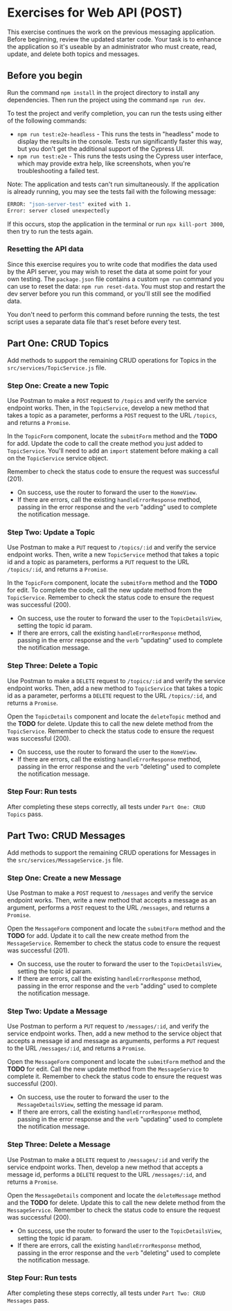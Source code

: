 # Exercises for Web API (POST)

This exercise continues the work on the previous messaging application. Before beginning, review the updated starter code. Your task is to enhance the application so it's useable by an administrator who must create, read, update, and delete both topics and messages.

## Before you begin

Run the command `npm install` in the project directory to install any dependencies. Then run the project using the command `npm run dev`.

To test the project and verify completion, you can run the tests using either of the following commands:

* `npm run test:e2e-headless` - This runs the tests in "headless" mode to display the results in the console. Tests run significantly faster this way, but you don't get the additional support of the Cypress UI.
* `npm run test:e2e` - This runs the tests using the Cypress user interface, which may provide extra help, like screenshots, when you're troubleshooting a failed test.

Note: The application and tests can't run simultaneously. If the application is already running, you may see the tests fail with the following message:

```bash
ERROR: "json-server-test" exited with 1.
Error: server closed unexpectedly
```

If this occurs, stop the application in the terminal or run `npx kill-port 3000`, then try to run the tests again.

### Resetting the API data

Since this exercise requires you to write code that modifies the data used by the API server, you may wish to reset the data at some point for your own testing. The `package.json` file contains a custom `npm run` command you can use to reset the data: `npm run reset-data`. You must stop and restart the dev server before you run this command, or you'll still see the modified data.

You don't need to perform this command before running the tests, the test script uses a separate data file that's reset before every test.

## Part One: CRUD Topics

Add methods to support the remaining CRUD operations for Topics in the `src/services/TopicService.js` file.

### Step One: Create a new Topic

Use Postman to make a `POST` request to `/topics` and verify the service endpoint works. Then, in the `TopicService`, develop a new method that takes a topic as a parameter, performs a `POST` request to the URL `/topics`, and returns a `Promise`.

In the `TopicForm` component, locate the `submitForm` method and the **TODO** for add. Update the code to call the create method you just added to `TopicService`. You'll need to add an `import` statement before making a call on the `TopicService` service object.

Remember to check the status code to ensure the request was successful (201).

- On success, use the router to forward the user to the `HomeView`.
- If there are errors, call the existing `handleErrorResponse` method, passing in the error response and the `verb` "adding" used to complete the notification message.

### Step Two: Update a Topic

Use Postman to make a `PUT` request to `/topics/:id` and verify the service endpoint works. Then, write a new `TopicService` method that takes a topic id and a topic as parameters, performs a `PUT` request to the URL `/topics/:id`, and returns a `Promise`.

In the `TopicForm` component, locate the `submitForm` method and the **TODO** for edit. To complete the code, call the new update method from the `TopicService`. Remember to check the status code to ensure the request was successful (200).

- On success, use the router to forward the user to the `TopicDetailsView`, setting the topic id param.
- If there are errors, call the existing `handleErrorResponse` method, passing in the error response and the `verb` "updating" used to complete the notification message.

### Step Three: Delete a Topic

Use Postman to make a `DELETE` request to `/topics/:id` and verify the service endpoint works. Then, add a new method to `TopicService` that takes a topic id as a parameter, performs a `DELETE` request to the URL `/topics/:id`, and returns a `Promise`.

Open the `TopicDetails` component and locate the `deleteTopic` method and the **TODO** for delete. Update this to call the new delete method from the `TopicService`. Remember to check the status code to ensure the request was successful (200).

- On success, use the router to forward the user to the `HomeView`.
- If there are errors, call the existing `handleErrorResponse` method, passing in the error response and the `verb` "deleting" used to complete the notification message.

### Step Four: Run tests

After completing these steps correctly, all tests under `Part One: CRUD Topics` pass.

## Part Two: CRUD Messages

Add methods to support the remaining CRUD operations for Messages in the `src/services/MessageService.js` file.

### Step One: Create a new Message

Use Postman to make a `POST` request to `/messages` and verify the service endpoint works. Then, write a new method that accepts a message as an argument, performs a `POST` request to the URL `/messages`, and returns a `Promise`.

Open the `MessageForm` component and locate the `submitForm` method and the **TODO** for add. Update it to call the new create method from the `MessageService`. Remember to check the status code to ensure the request was successful (201).

- On success, use the router to forward the user to the `TopicDetailsView`, setting the topic id param.
- If there are errors, call the existing `handleErrorResponse` method, passing in the error response and the `verb` "adding" used to complete the notification message.

### Step Two: Update a Message

Use Postman to perform a `PUT` request to `/messages/:id`, and verify the service endpoint works. Then, add a new method to the service object that accepts a message id and message as arguments, performs a `PUT` request to the URL `/messages/:id`, and returns a `Promise`.

Open the `MessageForm` component and locate the `submitForm` method and the **TODO** for edit. Call the new update method from the `MessageService` to complete it. Remember to check the status code to ensure the request was successful (200).

- On success, use the router to forward the user to the `MessageDetailsView`, setting the message id param.
- If there are errors, call the existing `handleErrorResponse` method, passing in the error response and the `verb` "updating" used to complete the notification message.

### Step Three: Delete a Message

Use Postman to make a `DELETE` request to `/messages/:id` and verify the service endpoint works. Then, develop a new method that accepts a message id, performs a `DELETE` request to the URL `/messages/:id`, and returns a `Promise`.

Open the `MessageDetails` component and locate the `deleteMessage` method and the **TODO** for delete. Update this to call the new delete method from the `MessageService`. Remember to check the status code to ensure the request was successful (200).

- On success, use the router to forward the user to the `TopicDetailsView`, setting the topic id param.
- If there are errors, call the existing `handleErrorResponse` method, passing in the error response and the `verb` "deleting" used to complete the notification message.

### Step Four: Run tests

After completing these steps correctly, all tests under `Part Two: CRUD Messages` pass.
